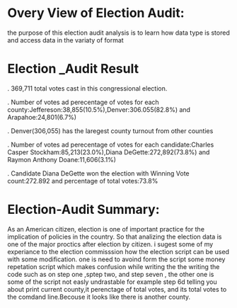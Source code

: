 # Overy View of Election Audit:

the purpose of this election audit analysis is to learn how data type is stored and access data in the variaty of format

# Election _Audit Result

  . 369,711 total votes cast in this congressional election.
  
  . Number of votes ad perecentage of votes for each county:Jeffereson:38,855(10.5%),Denver:306.055(82.8%) and Arapahoe:24,801(6.7%)
  
  . Denver(306,055) has the laregest county turnout from other counties
  
  . Number of votes ad perecentage of votes for each candidate:Charles Casper Stockham:85,213(23.0%),Diana DeGette:272,892(73.8%) and Raymon Anthony Doane:11,606(3.1%)
  
  . Candidate Diana DeGette won the election with Winning Vote count:272.892 and percentage of total votes:73.8%
  
# Election-Audit Summary:

As an American citizen, election is one of important practice for the implication of policies in the country. So that analizing the election data is one of the major proctics after election by citizen. i sugest some of my experiance to the election commisssion how the election script can be used with some modification. one is need to avoind form the script some money repetation script which makes confusion while writing the the writing the code such as on step one ,sptep two, and step seven , the other one is  some of the script not easly undrastable for example step 6d telling you about print current county,it perenctage of total votes, and its total votes to the comdand line.Becouse it looks like there is another county.
 
